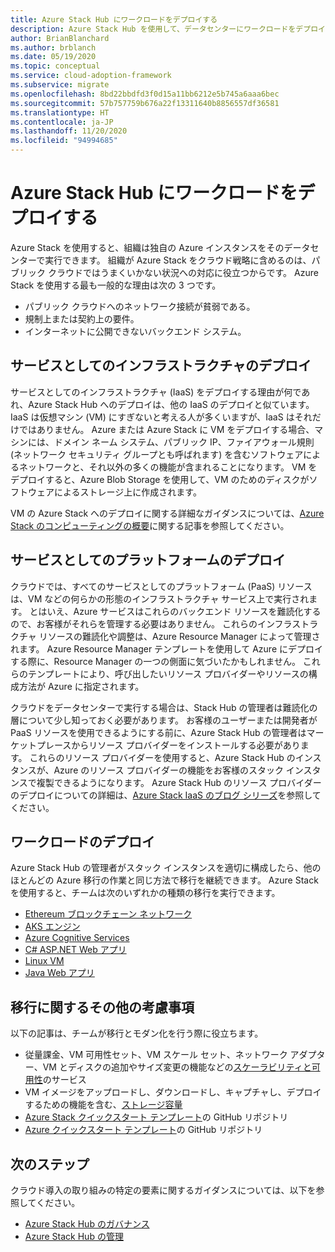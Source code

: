 ```yaml
---
title: Azure Stack Hub にワークロードをデプロイする
description: Azure Stack Hub を使用して、データセンターにワークロードをデプロイする方法を説明します。
author: BrianBlanchard
ms.author: brblanch
ms.date: 05/19/2020
ms.topic: conceptual
ms.service: cloud-adoption-framework
ms.subservice: migrate
ms.openlocfilehash: 8bd22bbdfd3f0d15a11bb6212e5b745a6aaa6bec
ms.sourcegitcommit: 57b757759b676a22f13311640b8856557df36581
ms.translationtype: HT
ms.contentlocale: ja-JP
ms.lasthandoff: 11/20/2020
ms.locfileid: "94994685"
---
```

# <a name="deploy-workloads-to-azure-stack-hub"></a>Azure Stack Hub にワークロードをデプロイする

Azure Stack を使用すると、組織は独自の Azure インスタンスをそのデータセンターで実行できます。 組織が Azure Stack をクラウド戦略に含めるのは、パブリック クラウドではうまくいかない状況への対応に役立つからです。 Azure Stack を使用する最も一般的な理由は次の 3 つです。

- パブリック クラウドへのネットワーク接続が貧弱である。
- 規制上または契約上の要件。
- インターネットに公開できないバックエンド システム。

## <a name="infrastructure-as-a-service-deployment"></a>サービスとしてのインフラストラクチャのデプロイ

サービスとしてのインフラストラクチャ (IaaS) をデプロイする理由が何であれ、Azure Stack Hub へのデプロイは、他の IaaS のデプロイと似ています。 IaaS は仮想マシン (VM) にすぎないと考える人が多くいますが、IaaS はそれだけではありません。 Azure または Azure Stack に VM をデプロイする場合、マシンには、ドメイン ネーム システム、パブリック IP、ファイアウォール規則 (ネットワーク セキュリティ グループとも呼ばれます) を含むソフトウェアによるネットワークと、それ以外の多くの機能が含まれることになります。 VM をデプロイすると、Azure Blob Storage を使用して、VM のためのディスクがソフトウェアによるストレージ上に作成されます。

VM の Azure Stack へのデプロイに関する詳細なガイダンスについては、[Azure Stack のコンピューティングの概要](/azure-stack/user/azure-stack-compute-overview?view=azs-2002)に関する記事を参照してください。

## <a name="platform-as-a-service-deployment"></a>サービスとしてのプラットフォームのデプロイ

クラウドでは、すべてのサービスとしてのプラットフォーム (PaaS) リソースは、VM などの何らかの形態のインフラストラクチャ サービス上で実行されます。 とはいえ、Azure サービスはこれらのバックエンド リソースを難読化するので、お客様がそれらを管理する必要はありません。 これらのインフラストラクチャ リソースの難読化や調整は、Azure Resource Manager によって管理されます。 Azure Resource Manager テンプレートを使用して Azure にデプロイする際に、Resource Manager の一つの側面に気づいたかもしれません。 これらのテンプレートにより、呼び出したいリソース プロバイダーやリソースの構成方法が Azure に指定されます。

クラウドをデータセンターで実行する場合は、Stack Hub の管理者は難読化の層について少し知っておく必要があります。 お客様のユーザーまたは開発者が PaaS リソースを使用できるようにする前に、Azure Stack Hub の管理者はマーケットプレースからリソース プロバイダーをインストールする必要があります。 これらのリソース プロバイダーを使用すると、Azure Stack Hub のインスタンスが、Azure のリソース プロバイダーの機能をお客様のスタック インスタンスで複製できるようになります。 Azure Stack Hub のリソース プロバイダーのデプロイについての詳細は、[Azure Stack IaaS のブログ シリーズ](https://azure.microsoft.com/blog/azure-stack-iaas-part-one/)を参照してください。

## <a name="deploy-workloads"></a>ワークロードのデプロイ

Azure Stack Hub の管理者がスタック インスタンスを適切に構成したら、他のほとんどの Azure 移行の作業と同じ方法で移行を継続できます。 Azure Stack を使用すると、チームは次のいずれかの種類の移行を実行できます。

- [Ethereum ブロックチェーン ネットワーク](/azure-stack/user/azure-stack-ethereum?view=azs-2002)
- [AKS エンジン](/azure-stack/user/azure-stack-kubernetes-aks-engine-overview?view=azs-2002)
- [Azure Cognitive Services](/azure-stack/user/azure-stack-solution-template-cognitive-services?view=azs-2002)
- [C# ASP.NET Web アプリ](/azure-stack/user/azure-stack-dev-start-howto-vm-dotnet?view=azs-2002)
- [Linux VM](/azure-stack/user/azure-stack-dev-start-howto-deploy-linux?view=azs-2002)
- [Java Web アプリ](/azure-stack/user/azure-stack-dev-start-howto-vm-java?view=azs-2002)

## <a name="additional-considerations-during-migration"></a>移行に関するその他の考慮事項

以下の記事は、チームが移行とモダン化を行う際に役立ちます。

- 従量課金、VM 可用性セット、VM スケール セット、ネットワーク アダプター、VM とディスクの追加やサイズ変更の機能などの[スケーラビリティと可用性](https://azure.microsoft.com/blog/azure-stack-iaas-part-six/)のサービス
- VM イメージをアップロードし、ダウンロードし、キャプチャし、デプロイするための機能を含む、[ストレージ容量](https://azure.microsoft.com/blog/azure-stack-iaas-part-3/)
- [Azure Stack クイックスタート テンプレート](https://github.com/Azure/AzureStack-QuickStart-Templates)の GitHub リポジトリ
- [Azure クイックスタート テンプレート](https://github.com/Azure/Azure-QuickStart-Templates)の GitHub リポジトリ

## <a name="next-steps"></a>次のステップ

クラウド導入の取り組みの特定の要素に関するガイダンスについては、以下を参照してください。

- [Azure Stack Hub のガバナンス](./govern.md)
- [Azure Stack Hub の管理](./manage.md)
